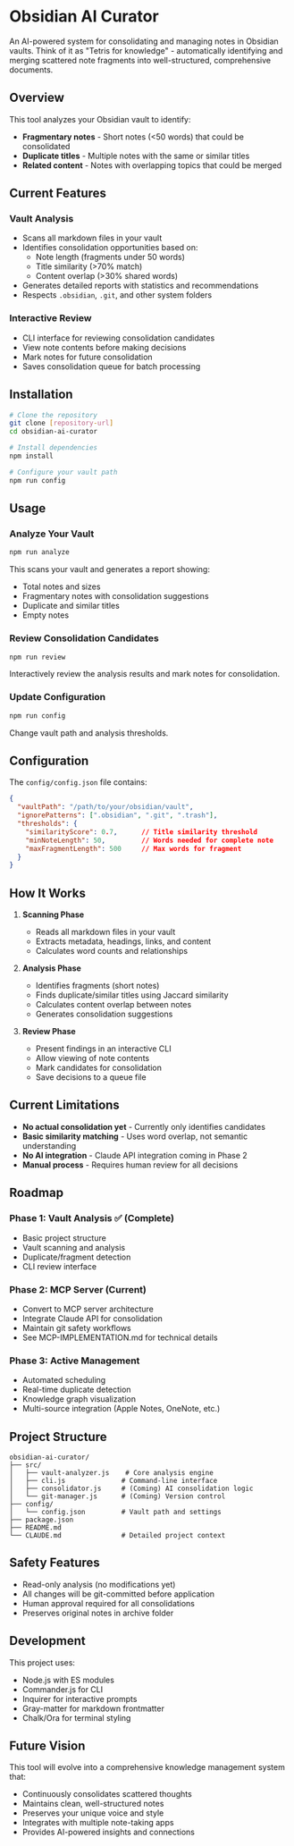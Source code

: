 # Obsidian AI Curator

An AI-powered system for consolidating and managing notes in Obsidian vaults. Think of it as "Tetris for knowledge" - automatically identifying and merging scattered note fragments into well-structured, comprehensive documents.

## Overview

This tool analyzes your Obsidian vault to identify:
- **Fragmentary notes** - Short notes (<50 words) that could be consolidated
- **Duplicate titles** - Multiple notes with the same or similar titles
- **Related content** - Notes with overlapping topics that could be merged

## Current Features

### Vault Analysis
- Scans all markdown files in your vault
- Identifies consolidation opportunities based on:
  - Note length (fragments under 50 words)
  - Title similarity (>70% match)
  - Content overlap (>30% shared words)
- Generates detailed reports with statistics and recommendations
- Respects `.obsidian`, `.git`, and other system folders

### Interactive Review
- CLI interface for reviewing consolidation candidates
- View note contents before making decisions
- Mark notes for future consolidation
- Saves consolidation queue for batch processing

## Installation

```bash
# Clone the repository
git clone [repository-url]
cd obsidian-ai-curator

# Install dependencies
npm install

# Configure your vault path
npm run config
```

## Usage

### Analyze Your Vault
```bash
npm run analyze
```
This scans your vault and generates a report showing:
- Total notes and sizes
- Fragmentary notes with consolidation suggestions
- Duplicate and similar titles
- Empty notes

### Review Consolidation Candidates
```bash
npm run review
```
Interactively review the analysis results and mark notes for consolidation.

### Update Configuration
```bash
npm run config
```
Change vault path and analysis thresholds.

## Configuration

The `config/config.json` file contains:
```json
{
  "vaultPath": "/path/to/your/obsidian/vault",
  "ignorePatterns": [".obsidian", ".git", ".trash"],
  "thresholds": {
    "similarityScore": 0.7,      // Title similarity threshold
    "minNoteLength": 50,         // Words needed for complete note
    "maxFragmentLength": 500     // Max words for fragment
  }
}
```

## How It Works

1. **Scanning Phase**
   - Reads all markdown files in your vault
   - Extracts metadata, headings, links, and content
   - Calculates word counts and relationships

2. **Analysis Phase**
   - Identifies fragments (short notes)
   - Finds duplicate/similar titles using Jaccard similarity
   - Calculates content overlap between notes
   - Generates consolidation suggestions

3. **Review Phase**
   - Present findings in an interactive CLI
   - Allow viewing of note contents
   - Mark candidates for consolidation
   - Save decisions to a queue file

## Current Limitations

- **No actual consolidation yet** - Currently only identifies candidates
- **Basic similarity matching** - Uses word overlap, not semantic understanding
- **No AI integration** - Claude API integration coming in Phase 2
- **Manual process** - Requires human review for all decisions

## Roadmap

### Phase 1: Vault Analysis ✅ (Complete)
- Basic project structure
- Vault scanning and analysis  
- Duplicate/fragment detection
- CLI review interface

### Phase 2: MCP Server (Current) 
- Convert to MCP server architecture
- Integrate Claude API for consolidation
- Maintain git safety workflows
- See MCP-IMPLEMENTATION.md for technical details

### Phase 3: Active Management
- Automated scheduling
- Real-time duplicate detection
- Knowledge graph visualization
- Multi-source integration (Apple Notes, OneNote, etc.)

## Project Structure

```
obsidian-ai-curator/
├── src/
│   ├── vault-analyzer.js    # Core analysis engine
│   ├── cli.js              # Command-line interface
│   ├── consolidator.js     # (Coming) AI consolidation logic
│   └── git-manager.js      # (Coming) Version control
├── config/
│   └── config.json         # Vault path and settings
├── package.json
├── README.md
└── CLAUDE.md               # Detailed project context
```

## Safety Features

- Read-only analysis (no modifications yet)
- All changes will be git-committed before application
- Human approval required for all consolidations
- Preserves original notes in archive folder

## Development

This project uses:
- Node.js with ES modules
- Commander.js for CLI
- Inquirer for interactive prompts
- Gray-matter for markdown frontmatter
- Chalk/Ora for terminal styling

## Future Vision

This tool will evolve into a comprehensive knowledge management system that:
- Continuously consolidates scattered thoughts
- Maintains clean, well-structured notes
- Preserves your unique voice and style
- Integrates with multiple note-taking apps
- Provides AI-powered insights and connections